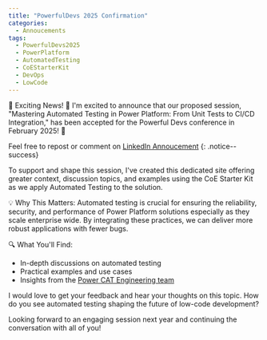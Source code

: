 ```yaml
---
title: "PowerfulDevs 2025 Confirmation"
categories:
  - Annoucements
tags:
  - PowerfulDevs2025
  - PowerPlatform
  - AutomatedTesting
  - CoEStarterKit
  - DevOps
  - LowCode
---
```


🚀 Exciting News! 🚀
I'm excited to announce that our proposed session, "Mastering Automated Testing in Power Platform: From Unit Tests to CI/CD Integration," has been accepted for the Powerful Devs conference in February 2025! 🎉


Feel free to repost or comment on [LinkedIn Annoucement](https://www.linkedin.com/feed/update/urn:li:activity:7263669490834374657/)
{: .notice--success}

To support and shape this session, I've created this dedicated site offering greater context, discussion topics, and examples using the CoE Starter Kit as we apply Automated Testing to the solution.

💡 Why This Matters: Automated testing is crucial for ensuring the reliability, security, and performance of Power Platform solutions especially as they scale enterprise wide. By integrating these practices, we can deliver more robust applications with fewer bugs.

🔍 What You'll Find:
- In-depth discussions on automated testing
- Practical examples and use cases
- Insights from the [Power CAT Engineering team](https://aka.ms/whoispowercat)

I would love to get your feedback and hear your thoughts on this topic. How do you see automated testing shaping the future of low-code development?

Looking forward to an engaging session next year and continuing the conversation with all of you!

